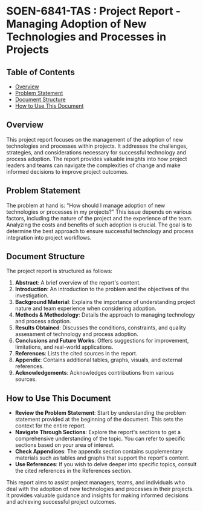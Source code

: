 # SOEN-6841-TAS : Project Report - Managing Adoption of New Technologies and Processes in Projects

## Table of Contents
- [Overview](#overview)
- [Problem Statement](#problem-statement)
- [Document Structure](#document-structure)
- [How to Use This Document](#how-to-use-this-document)

## Overview
This project report focuses on the management of the adoption of new technologies and processes within projects. It addresses the challenges, strategies, and considerations necessary for successful technology and process adoption. The report provides valuable insights into how project leaders and teams can navigate the complexities of change and make informed decisions to improve project outcomes.

## Problem Statement
The problem at hand is: "How should I manage adoption of new technologies or processes in my projects?" This issue depends on various factors, including the nature of the project and the experience of the team. Analyzing the costs and benefits of such adoption is crucial. The goal is to determine the best approach to ensure successful technology and process integration into project workflows.

## Document Structure
The project report is structured as follows:

1. **Abstract**: A brief overview of the report's content.
2. **Introduction**: An introduction to the problem and the objectives of the investigation.
3. **Background Material**: Explains the importance of understanding project nature and team experience when considering adoption.
4. **Methods & Methodology**: Details the approach to managing technology and process adoption.
5. **Results Obtained**: Discusses the conditions, constraints, and quality assessment of technology and process adoption.
6. **Conclusions and Future Works**: Offers suggestions for improvement, limitations, and real-world applications.
7. **References**: Lists the cited sources in the report.
8. **Appendix**: Contains additional tables, graphs, visuals, and external references.
9. **Acknowledgements**: Acknowledges contributions from various sources.

## How to Use This Document
- **Review the Problem Statement**: Start by understanding the problem statement provided at the beginning of the document. This sets the context for the entire report.
- **Navigate Through Sections**: Explore the report's sections to get a comprehensive understanding of the topic. You can refer to specific sections based on your area of interest.
- **Check Appendices**: The appendix section contains supplementary materials such as tables and graphs that support the report's content.
- **Use References**: If you wish to delve deeper into specific topics, consult the cited references in the References section.

This report aims to assist project managers, teams, and individuals who deal with the adoption of new technologies and processes in their projects. It provides valuable guidance and insights for making informed decisions and achieving successful project outcomes.
